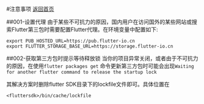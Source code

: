 #注意事项
[返回首页](../readme.md)

##001-设置代理
由于某些不可抗力的原因，国内用户在访问国外的某些网站或搜索Flutter第三包时需要配置Flutter代理。在环境变量中配置如下:

	export PUB_HOSTED_URL=https://pub.flutter-io.cn
	export FLUTTER_STORAGE_BASE_URL=https://storage.flutter-io.cn
	
##002-获取第三方包时提示等待释放锁
当你的项目异常关闭，或者由于不可抗力的原因，在使用`flutter packages get` 命令更新第三方包时可能会出现`Waiting for another flutter command to release the startup lock`

其解决方案时删除flutter SDK目录下的lockfile文件即可。具体位置在

	<fluttersdk>/bin/cache/lockfile